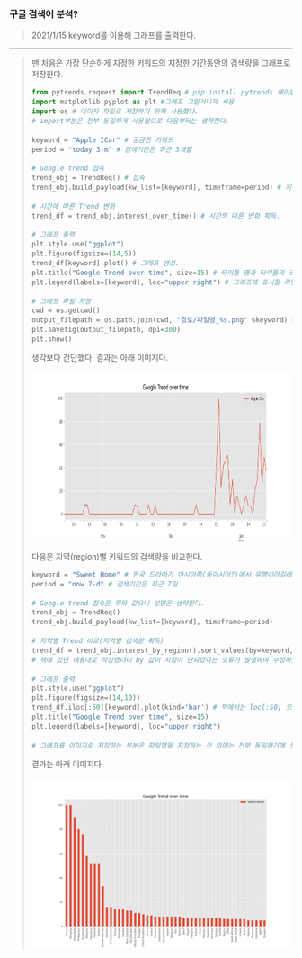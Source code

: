 ### 구글 검색어 분석?
> 2021/1/15
> keyword를 이용해 그래프를 출력한다.
---
> 맨 처음은 가장 단순하게 지정한 키워드의 지정한 기간동안의 검색량을 그래프로 저장한다.
> ```Python
> from pytrends.request import TrendReq # pip install pytrends 해야함. 구글의 검색어 정보를 가져오기 쉽게 해준다.
> import matplotlib.pyplot as plt #그래프 그릴거니까 사용
> import os # 이미지 파일로 저장하기 위해 사용했다.
> # import부분은 전부 동일하게 사용함으로 다음부터는 생략한다.
> 
> keyword = "Apple ICar" # 궁금한 키워드
> period = "today 3-m" # 검색기간은 최근 3개월
> 
> # Google trend 접속
> trend_obj = TrendReq() # 접속
> trend_obj.build_payload(kw_list=[keyword], timeframe=period) # 키워드와 기간을 파라미터로 전달해 정보를 얻는다.
> 
> # 시간에 따른 Trend 변화
> trend_df = trend_obj.interest_over_time() # 시간의 따른 변화 획득.
> 
> # 그래프 출력
> plt.style.use("ggplot")
> plt.figure(figsize=(14,5))
> trend_df[keyword].plot() # 그래프 생성.
> plt.title("Google Trend over time", size=15) # 타이틀 명과 타이틀의 크기를 지정한다.
> plt.legend(labels=[keyword], loc="upper right") # 그래프에 표시할 라밸과 정렬 방향 지정해준다.
> 
> # 그래프 파일 저장
> cwd = os.getcwd()
> output_filepath = os.path.join(cwd, "경로/파일명_%s.png" %keyword) # 키워드의 이름으로 이미지 파일을 저장한다.
> plt.savefig(output_filepath, dpi=300)
> plt.show()
> ```
> 
> 생각보다 간단했다. 결과는 아래 이미지다.
> <br><br>
> <img src="./image/step3_1/google_trend_Apple ICar.png" width="600" height="300">
>
> 다음은 지역(region)별 키워드의 검색량을 비교한다.
> ```Python
> keyword = "Sweet Home" # 한국 드라마가 아시아쪽(동아시아?)에서 유행이라길래 스위트홈으로 해봤다.
> period = "now 7-d" # 검색기간은 최근 7일
> 
> # Google trend 접속은 위와 같으니 설명은 생략한다.
> trend_obj = TrendReq()
> trend_obj.build_payload(kw_list=[keyword], timeframe=period)
> 
> # 지역별 Trend 비교(지역별 검색량 획득)
> trend_df = trend_obj.interest_by_region().sort_values(by=keyword, ascending=False)
> # 책에 있던 내용대로 작성했더니 by 값이 지정이 안되었다는 오류가 발생하여 수정하였다.
> 
> # 그래프 출력
> plt.style.use("ggplot")
> plt.figure(figsize=(14,10))
> trend_df.iloc[:50][keyword].plot(kind='bar') # 책에서는 loc[:50] 으로 작성되어 오류가 발생했다. 인덱스를 사용할 것이면 iloc를 이용해야 한다.
> plt.title("Google Trend over time", size=15)
> plt.legend(labels=[keyword], loc="upper right")
> 
> # 그래프를 이미지로 저장하는 부분은 파일명을 지정하는 것 외에는 전부 동일하기에 생략한다.
> ```
> 
> 결과는 아래 이미지다.
> <br><br>
> <img src="./image/step3_1/google_trend_by_region_Sweet Home.png" width="600" height="300">
>
